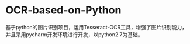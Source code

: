 # OCR-based-on-Python
基于python的图片识别项目，运用Tesseract-OCR工具，增强了图片识别能力，并且采用pycharm开发环境进行开发，以python2.7为基础。

